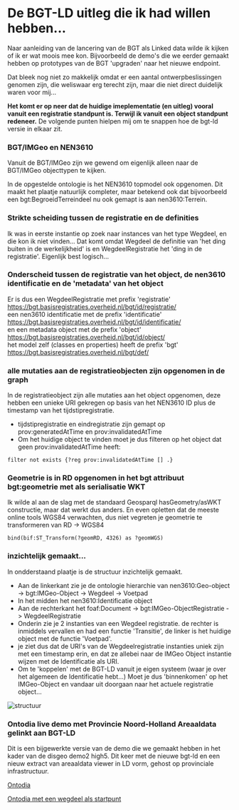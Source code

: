 # De BGT-LD uitleg die ik had willen hebben...

Naar aanleiding van de lancering van de BGT als Linked data wilde ik kijken of ik er wat moois mee kon. Bijvoorbeeld de demo's die we eerder
gemaakt hebben op prototypes van de BGT 'upgraden' naar het nieuwe endpoint.

Dat bleek nog niet zo makkelijk omdat er een aantal ontwerpbeslissingen genomen zijn, die weliswaar erg terecht zijn, 
maar die niet direct duidelijk waren voor mij...

__Het komt er op neer dat de huidige imeplementatie (en uitleg) vooral vanuit een registratie standpunt is. Terwijl ik vanuit een object standpunt redeneer.__ De volgende punten hielpen mij om te snappen hoe de bgt-ld versie in elkaar zit.

### BGT/IMGeo en NEN3610

Vanuit de BGT/IMGeo zijn we gewend om eigenlijk alleen naar de BGT/IMGeo objecttypen te kijken.

In de opgestelde ontologie is het NEN3610 topmodel ook opgenomen. Dit maakt het plaatje natuurlijk completer, maar betekend ook dat bijvoorbeeld een bgt:BegroeidTerreindeel nu ook gemapt is aan nen3610:Terrein.

### Strikte scheiding tussen de registratie en de definities

Ik was in eerste instantie op zoek naar instances van het type Wegdeel, en die kon ik niet vinden... Dat komt omdat Wegdeel de definitie van 'het ding buiten in de werkelijkheid' is en WegdeelRegistratie het 'ding in de registratie'. Eigenlijk best logisch... 

### Onderscheid tussen de registratie van het object, de nen3610 identificatie en de 'metadata' van het object

Er is dus een WegdeelRegistratie met prefix 'registratie' <https://bgt.basisregistraties.overheid.nl/bgt/id/registratie/> <br>
een nen3610 identificatie met de prefix 'identificatie' <https://bgt.basisregistraties.overheid.nl/bgt/id/identificatie/> <br>
en een metadata object met de prefix 'object' <https://bgt.basisregistraties.overheid.nl/bgt/id/object/> <br>
het model zelf (classes en properties) heeft de prefix 'bgt' <https://bgt.basisregistraties.overheid.nl/bgt/def/> 

### alle mutaties aan de registratieobjecten zijn opgenomen in de graph

In de registratieobject zijn alle mutaties aan het object opgenomen, deze hebben een unieke URI gekregen op basis van het NEN3610 ID plus de timestamp van het tijdstipregistratie.
* tijdstipregistratie en eindregistratie zijn gemapt op prov:generatedAtTime en prov:invalidatedAtTime
* Om het huidige object te vinden moet je dus filteren op het object dat geen prov:invalidatedAtTime heeft:

```filter not exists {?reg prov:invalidatedAtTime [] .}```

### Geometrie is in RD opgenomen in het bgt attribuut bgt:geometrie met als serialisatie WKT

Ik wilde al aan de slag met de standaard Geosparql hasGeometry/asWKT constructie, maar dat werkt dus anders.
En even opletten dat de meeste online tools WGS84 verwachten, dus niet vegreten je geometrie te transformeren van RD -> WGS84

```bind(bif:ST_Transform(?geomRD, 4326) as ?geomWGS)```

### inzichtelijk gemaakt...

In ondderstaand plaatje is de structuur inzichtelijk gemaakt.

* Aan de linkerkant zie je de ontologie hierarchie van nen3610:Geo-object -> bgt:IMGeo-Object -> Wegdeel -> Voetpad
* In het midden het nen3610:Identificatie object
* Aan de rechterkant het foaf:Document -> bgt:IMGeo-ObjectRegistratie -> WegdeelRegistratie
* Onderin zie je 2 instanties van een Wegdeel registratie. de rechter is inmiddels vervallen en had een functie 'Transitie', de linker is het huidige object met de functie 'Voetpad'.
* je ziet dus dat de URI's van de Wegdeelregistratie instanties uniek zijn met een timestamp erin, en dat ze allebei naar de IMGeo Object instantie wijzen met de Identificatie als URI. 
* Om te 'koppelen' met de BGT-LD vanuit je eigen systeem (waar je over het algemeen de Identificatie hebt...) Moet je dus 'binnenkomen' op het IMGeo-Object en vandaar uit doorgaan naar het actuele registratie object...

![structuur](bgt-ld_structuur.png)

### Ontodia live demo met Provincie Noord-Holland Areaaldata gelinkt aan BGT-LD

Dit is een bijgewerkte versie van de demo die we gemaakt hebben in het kader van de disgeo demo2 high5. 
Dit keer met de nieuwe bgt-ld en een nieuw extract van areaaldata viewer in LD vorm, gehost op provinciale infrastructuur.

[Ontodia](https://provincienh.github.io/OTL/bgt-ld/ontodia/index.html)

[Ontodia met een wegdeel als startpunt](https://provincienh.github.io/OTL/bgt-ld/ontodia/index.html?resource=http://ad.noord-holland.nl/data/AD.000601CE86824CEC8B89DE27FAB9C3BA_fcl)

